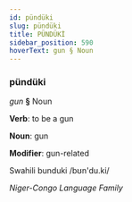 ```yaml
---
id: pündüki
slug: pündüki
title: PÜNDÜKİ
sidebar_position: 590
hoverText: gun § Noun
---
```


### pündüki

*gun* **§** Noun

**Verb**: to be a gun

**Noun**: gun

**Modifier**: gun-related

Swahili bunduki /bʊn'du.ki/

*Niger-Congo Language Family*